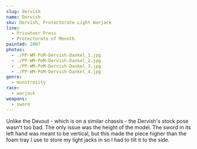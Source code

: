 ```yaml
---
slug: dervish
name: Dervish
sku: Dervish, Protectorate Light Warjack
line:
  - Privateer Press
  - Protectorate of Menoth
painted: 2007
photos:
  - ./PP-WM-PoM-Dervish-Dankel_1.jpg
  - ./PP-WM-PoM-Dervish-Dankel_2.jpg
  - ./PP-WM-PoM-Dervish-Dankel_3.jpg
  - ./PP-WM-PoM-Dervish-Dankel_4.jpg
genre:
  - monstrosity
race:
  - warjack
weapons:
  - sword
---
```


Unlike the Devout - which is on a similar chassis - the Dervish's stock pose wasn't too bad. The only issue was the height of the model. The sword in its left hand was meant to be vertical, but this made the piece higher than the foam tray I use to store my light jacks in so I had to tilt it to the side.
